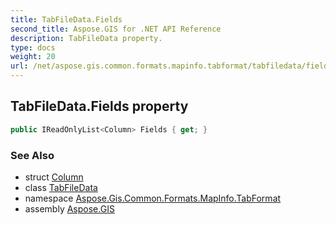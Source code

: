 ```yaml
---
title: TabFileData.Fields
second_title: Aspose.GIS for .NET API Reference
description: TabFileData property. 
type: docs
weight: 20
url: /net/aspose.gis.common.formats.mapinfo.tabformat/tabfiledata/fields/
---
```

## TabFileData.Fields property

```csharp
public IReadOnlyList<Column> Fields { get; }
```

### See Also

* struct [Column](../../../aspose.gis.common.formats.mapinfo/column/)
* class [TabFileData](../)
* namespace [Aspose.Gis.Common.Formats.MapInfo.TabFormat](../../tabfiledata/)
* assembly [Aspose.GIS](../../../)


